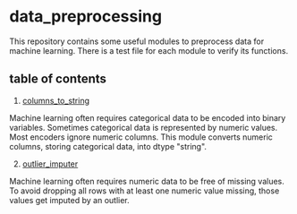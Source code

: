 # data_preprocessing

This repository contains some useful modules to preprocess data for machine learning. There is a test file for each module to verify its functions.

## table of contents

1. [columns_to_string](https://github.com/Diadochokinetic/data_preprocessing/blob/master/preprocessing/columns_to_string.py)

Machine learning often requires categorical data to be encoded into binary variables. Sometimes categorical data is represented by numeric values. Most encoders ignore numeric columns. This module converts numeric columns, storing categorical data, into dtype "string".

2. [outlier_imputer](https://github.com/Diadochokinetic/data_preprocessing/blob/master/preprocessing/outlier_imputer.py)

Machine learning often requires numeric data to be free of missing values. To avoid dropping all rows with at least one numeric value missing, those values get imputed by an outlier. 

